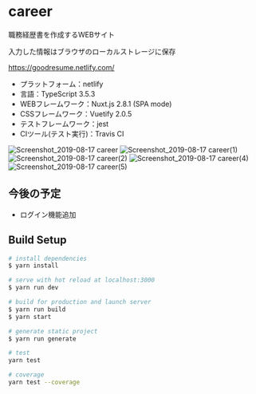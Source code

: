 # career

職務経歴書を作成するWEBサイト

入力した情報はブラウザのローカルストレージに保存

https://goodresume.netlify.com/

- プラットフォーム：netlify
- 言語：TypeScript 3.5.3
- WEBフレームワーク：Nuxt.js 2.8.1 (SPA mode)
- CSSフレームワーク：Vuetify 2.0.5
- テストフレームワーク：jest
- CIツール(テスト実行)：Travis CI

![Screenshot_2019-08-17 career](https://user-images.githubusercontent.com/33181485/63205670-d29a9a00-c0e2-11e9-96bb-5511affedeb8.png)
![Screenshot_2019-08-17 career(1)](https://user-images.githubusercontent.com/33181485/63205669-d2020380-c0e2-11e9-9248-dd6f4ab1c9c6.png)
![Screenshot_2019-08-17 career(2)](https://user-images.githubusercontent.com/33181485/63205668-d2020380-c0e2-11e9-9e50-a2fd7c1d29ba.png)
![Screenshot_2019-08-17 career(4)](https://user-images.githubusercontent.com/33181485/63205844-784f0880-c0e5-11e9-8659-c1d3aa974744.png)
![Screenshot_2019-08-17 career(5)](https://user-images.githubusercontent.com/33181485/63205843-784f0880-c0e5-11e9-8c3b-045f6858f590.png)

## 今後の予定

- ログイン機能追加

## Build Setup

``` bash
# install dependencies
$ yarn install

# serve with hot reload at localhost:3000
$ yarn run dev

# build for production and launch server
$ yarn run build
$ yarn start

# generate static project
$ yarn run generate

# test
yarn test

# coverage
yarn test --coverage

```
